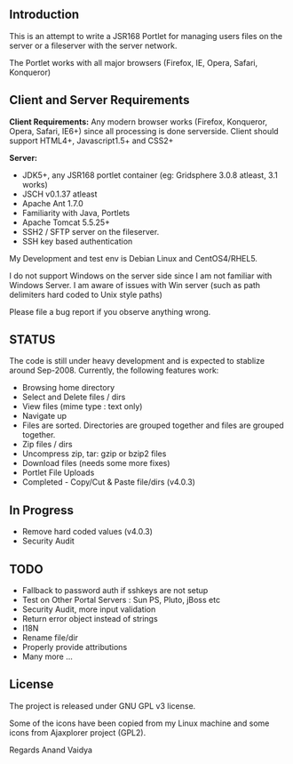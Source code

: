 ## Introduction ##

This is an attempt to write a JSR168 Portlet for managing users files on the server or a fileserver with the server network.

The Portlet works with all major browsers (Firefox, IE, Opera, Safari, Konqueror)

## Client and Server Requirements ##

**Client Requirements:** Any modern browser works (Firefox, Konqueror, Opera, Safari, IE6+) since all processing is done serverside. Client should support  HTML4+, Javascript1.5+ and CSS2+

**Server:**
  * JDK5+, any JSR168 portlet container (eg: Gridsphere 3.0.8 atleast, 3.1 works)
  * JSCH v0.1.37 atleast
  * Apache Ant 1.7.0
  * Familiarity with Java, Portlets
  * Apache Tomcat 5.5.25+
  * SSH2 / SFTP server on the fileserver.
  * SSH key based authentication

My Development and test env is Debian Linux and CentOS4/RHEL5.

I do not support Windows on the server side since I am not familiar with Windows Server. I am aware of issues with Win server (such as path delimiters hard coded to Unix style paths)

Please file a bug report if you observe anything wrong.

## STATUS ##
The code is still under heavy development and is expected to stablize around Sep-2008. Currently, the following features work:

  * Browsing home directory
  * Select and Delete files / dirs
  * View files (mime type : text only)
  * Navigate up
  * Files are sorted. Directories are grouped together and files are grouped together.
  * Zip files / dirs
  * Uncompress zip, tar: gzip or bzip2 files
  * Download files (needs some more fixes)
  * Portlet File Uploads
  * Completed - Copy/Cut & Paste file/dirs (v4.0.3)

## In Progress ##
  * Remove hard coded values (v4.0.3)
  * Security Audit

## TODO ##
  * Fallback to password auth if sshkeys are not setup
  * Test on Other Portal Servers : Sun PS, Pluto, jBoss etc
  * Security Audit, more input validation
  * Return error object instead of strings
  * I18N
  * Rename file/dir
  * Properly provide attributions
  * Many more ...

## License ##
The project is released under GNU GPL v3 license.

Some of the icons have been copied from my Linux machine and some icons from Ajaxplorer project (GPL2).

Regards
Anand Vaidya